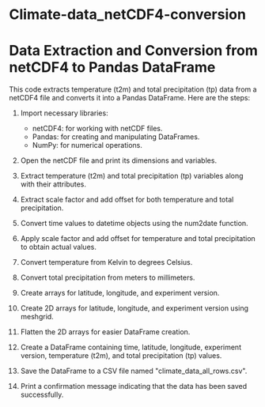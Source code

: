 # Climate-data_netCDF4-conversion
# Data Extraction and Conversion from netCDF4 to Pandas DataFrame

This code extracts temperature (t2m) and total precipitation (tp) data from a netCDF4 file and converts it into a Pandas DataFrame. Here are the steps:

1. Import necessary libraries:
   - netCDF4: for working with netCDF files.
   - Pandas: for creating and manipulating DataFrames.
   - NumPy: for numerical operations.

2. Open the netCDF file and print its dimensions and variables.

3. Extract temperature (t2m) and total precipitation (tp) variables along with their attributes.

4. Extract scale factor and add offset for both temperature and total precipitation.

5. Convert time values to datetime objects using the num2date function.

6. Apply scale factor and add offset for temperature and total precipitation to obtain actual values.

7. Convert temperature from Kelvin to degrees Celsius.

8. Convert total precipitation from meters to millimeters.

9. Create arrays for latitude, longitude, and experiment version.

10. Create 2D arrays for latitude, longitude, and experiment version using meshgrid.

11. Flatten the 2D arrays for easier DataFrame creation.

12. Create a DataFrame containing time, latitude, longitude, experiment version, temperature (t2m), and total precipitation (tp) values.

13. Save the DataFrame to a CSV file named "climate_data_all_rows.csv".

14. Print a confirmation message indicating that the data has been saved successfully.

